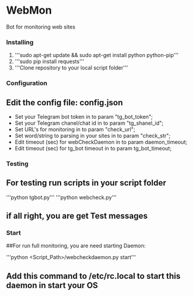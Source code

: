 # WebMon

Bot for monitoring web sites

### Installing
1. '''sudo apt-get update && sudo apt-get install python python-pip'''
2. '''sudo pip install requests'''
3. '''Clone repository to your local script folder'''

### Configuration

## Edit the config file: config.json
   - Set your Telegram bot token in to param "tg_bot_token";
   - Set your Telegram chanel/chat id in to param "tg_shanel_id";
   - Set URL's for monitoring in to param "check_url";
   - Set word/string to parsing in your sites in to param "check_str";
   - Edit timeout (sec) for webCheckDaemon in to param daemon_timeout;
   - Edit timeout (sec) for tg_bot timeout in to param tg_bot_timeout;

### Testing

## For testing run scripts in your script folder

'''python tgbot.py'''
'''python webcheck.py'''

## if all right, you are get Test messages

### Start

##For run full monitoring, you are need starting Daemon:

'''python <Script_Path>/webcheckdaemon.py start'''

## Add this command to /etc/rc.local to start this daemon in start your OS
